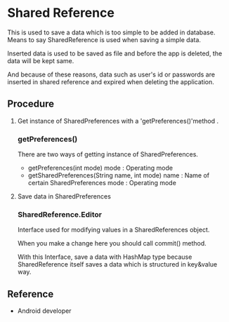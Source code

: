 # Shared Reference

This is used to save a data which is too simple to be added in database. Means to say SharedReference is used when saving a simple data.

Inserted data is used to be saved as file and before the app is deleted, the data will be kept same.

And because of these reasons, data such as user's id or passwords are inserted in shared reference and expired when deleting the application.

## Procedure

1. Get instance of SharedPreferences with a 'getPreferences()'method .

   ### getPreferences()

   There are two ways of getting instance of SharedPreferences.

   + getPreferences(int mode)
     mode : Operating mode
   + getSharedPreferences(String name, int mode)
     name : Name of certain SharedPreferences
     mode : Operating mode

2. Save data in SharedPreferences

   ### SharedReference.Editor

   Interface used for modifying values in a SharedReferences object.

   When you make a change here you should call commit() method.

   With this Interface, save a data with HashMap type because SharedReference itself saves a data which is structured in key&value way.

## Reference

+ Android developer